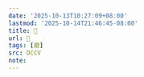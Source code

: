 ```yaml
---
date: '2025-10-13T10:27:09+08:00'
lastmod: '2025-10-14T21:46:45-08:00'
title: 􀻕
url: 􀻕
tags: [磨]
src: DCCV
note:
---
```

